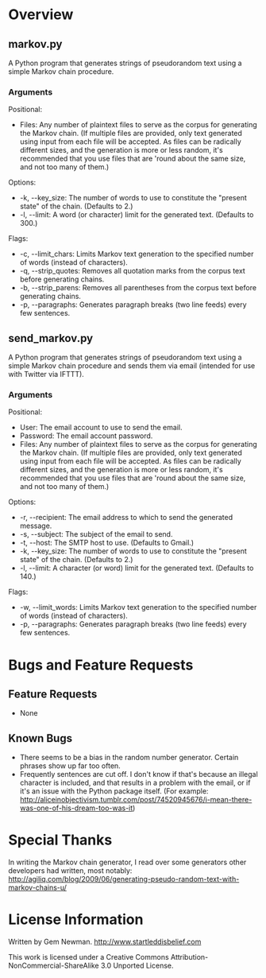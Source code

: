 Overview
========

markov.py
---------

A Python program that generates strings of pseudorandom text using a simple Markov chain procedure.

### Arguments

Positional:
 * Files: Any number of plaintext files to serve as the corpus for generating the Markov chain. (If multiple files are provided, only text generated using input from each file will be accepted. As files can be radically different sizes, and the generation is more or less random, it's recommended that you use files that are 'round about the same size, and not too many of them.)

Options:
 * -k, --key_size: The number of words to use to constitute the "present state" of the chain. (Defaults to 2.)
 * -l, --limit: A word (or character) limit for the generated text. (Defaults to 300.)

Flags:
 * -c, --limit_chars: Limits Markov text generation to the specified number of words (instead of characters).
 * -q, --strip_quotes: Removes all quotation marks from the corpus text before generating chains.
 * -b, --strip_parens: Removes all parentheses from the corpus text before generating chains.
 * -p, --paragraphs: Generates paragraph breaks (two line feeds) every few sentences.

send_markov.py
--------------

A Python program that generates strings of pseudorandom text using a simple Markov chain procedure and sends them via email (intended for use with Twitter via IFTTT).

### Arguments

Positional:
 * User: The email account to use to send the email.
 * Password: The email account password.
 * Files: Any number of plaintext files to serve as the corpus for generating the Markov chain. (If multiple files are provided, only text generated using input from each file will be accepted. As files can be radically different sizes, and the generation is more or less random, it's recommended that you use files that are 'round about the same size, and not too many of them.)

Options:
 * -r, --recipient: The email address to which to send the generated message.
 * -s, --subject: The subject of the  email to send.
 * -t, --host: The SMTP host to use. (Defaults to Gmail.)
 * -k, --key_size: The number of words to use to constitute the "present state" of the chain. (Defaults to 2.)
 * -l, --limit: A character (or word) limit for the generated text. (Defaults to 140.)

Flags:
 * -w, --limit_words: Limits Markov text generation to the specified number of words (instead of characters).
 * -p, --paragraphs: Generates paragraph breaks (two line feeds) every few sentences.

Bugs and Feature Requests
=========================

Feature Requests
----------------

* None

Known Bugs
----------

* There seems to be a bias in the random number generator. Certain phrases show up far too often.
* Frequently sentences are cut off. I don't know if that's because an illegal character is included, and that results in a problem with the email, or if it's an issue with the Python package itself. (For example: http://aliceinobjectivism.tumblr.com/post/74520945676/i-mean-there-was-one-of-his-dream-too-was-it)

Special Thanks
==============

In writing the Markov chain generator, I read over some generators other developers had written, most notably:
http://agiliq.com/blog/2009/06/generating-pseudo-random-text-with-markov-chains-u/

License Information
===================

Written by Gem Newman.
http://www.startleddisbelief.com

This work is licensed under a Creative Commons Attribution-NonCommercial-ShareAlike 3.0 Unported License.
